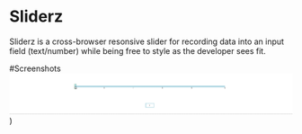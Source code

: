 # Sliderz
Sliderz is a cross-browser resonsive slider for recording data into an input field (text/number) while
being free to style as the developer sees fit.

#Screenshots
<img src="https://raw.githubusercontent.com/matthewmp/sliderz/master/sliderz.gif " />)